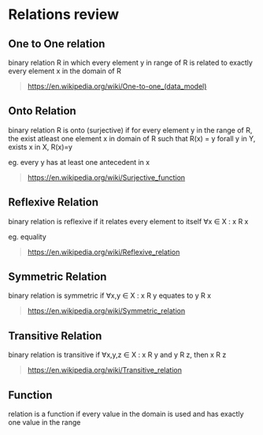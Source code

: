 # Relations review

## One to One relation
binary relation R in which every element y in range of R is related to exactly every element x in the domain of R

>https://en.wikipedia.org/wiki/One-to-one_(data_model)

## Onto Relation

binary relation R is onto (surjective) if for every element y in the range of R, the exist atleast one element x in domain of R such that R(x) = y
forall y in Y, exists x in X, R(x)=y

eg. every y has at least one antecedent in x

>https://en.wikipedia.org/wiki/Surjective_function

## Reflexive Relation

binary relation is reflexive if it relates every element to itself 
 ∀x ∈ X : x R x

eg. equality
>https://en.wikipedia.org/wiki/Reflexive_relation

## Symmetric Relation
binary relation is symmetric if 
∀x,y ∈ X : x R y equates to y R x

>https://en.wikipedia.org/wiki/Symmetric_relation

## Transitive Relation 

binary relation is transitive if 
∀x,y,z ∈ X : x R y and y R z, then x R z

>https://en.wikipedia.org/wiki/Transitive_relation

## Function 
relation is a function if every value in the domain is used and has exactly one value in the range


